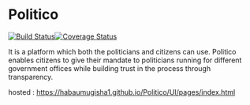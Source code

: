 # Politico
[![Build Status](https://travis-ci.org/habaumugisha1/Politico.svg?branch=develop)](https://travis-ci.org/habaumugisha1/Politico)[![Coverage Status](https://coveralls.io/repos/github/habaumugisha1/Politico/badge.svg?branch=develop)](https://coveralls.io/github/habaumugisha1/Politico?branch=develop)

It is a platform which both the politicians and citizens can use. Politico
enables citizens to give their mandate to politicians running for different government offices
while building trust in the process through transparency.

 hosted : https://habaumugisha1.github.io/Politico/UI/pages/index.html